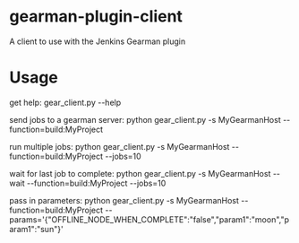 gearman-plugin-client
=====================

A client to use with the Jenkins Gearman plugin


Usage
=====

get help:
  gear_client.py --help

send jobs to a gearman server:
  python gear_client.py -s MyGearmanHost --function=build:MyProject

run multiple jobs:
  python gear_client.py -s MyGearmanHost --function=build:MyProject --jobs=10
  
wait for last job to complete:
  python gear_client.py -s MyGearmanHost --wait --function=build:MyProject --jobs=10
  
pass in parameters:
  python gear_client.py -s MyGearmanHost --function=build:MyProject --params='{"OFFLINE_NODE_WHEN_COMPLETE":"false","param1":"moon","param1":"sun"}'

